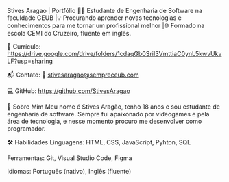Stives Aragao | Portfólio 👨‍🎓 Estudante de Engenharia de Software na faculdade CEUB |💡 Procurando aprender novas tecnologias e conhecimentos para me tornar um profissional melhor |🌐 Formado na escola CEMI do Cruzeiro, fluente em inglês.

📃 Currículo: https://drive.google.com/drive/folders/1cdaqGb0SriI3VmttiaC0ynL5kwvUkvLF?usp=sharing

📬 Contato: 📧 stivesaragao@sempreceub.com

💻 GitHub: https://github.com/StivesAragao

🧠 Sobre Mim Meu nome é Stives Aragão, tenho 18 anos e sou estudante de engenharia de software. Sempre fui apaixonado por videogames e pela área de tecnologia, e nesse momento procuro me desenvolver como programador.

🛠️ Habilidades Linguagens: HTML, CSS, JavaScript, Pyhton, SQL

Ferramentas: Git, Visual Studio Code, Figma

Idiomas: Português (nativo), Inglês (fluente)
